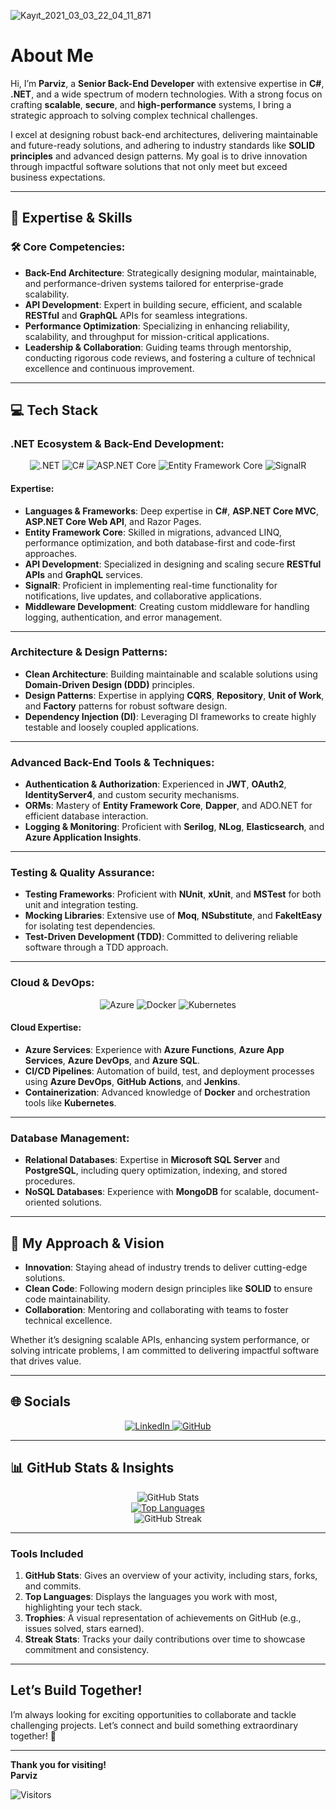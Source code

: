 ![Kayıt_2021_03_03_22_04_11_871](https://user-images.githubusercontent.com/44087592/109851337-00b3e080-7c6d-11eb-8c4e-db4f963d8eb6.gif)

# About Me

Hi, I’m **Parviz**, a **Senior Back-End Developer** with extensive expertise in **C#**, **.NET**, and a wide spectrum of modern technologies. With a strong focus on crafting **scalable**, **secure**, and **high-performance** systems, I bring a strategic approach to solving complex technical challenges.

I excel at designing robust back-end architectures, delivering maintainable and future-ready solutions, and adhering to industry standards like **SOLID principles** and advanced design patterns. My goal is to drive innovation through impactful software solutions that not only meet but exceed business expectations.

---

## 🚀 Expertise & Skills

### 🛠 Core Competencies:
- **Back-End Architecture**: Strategically designing modular, maintainable, and performance-driven systems tailored for enterprise-grade scalability.
- **API Development**: Expert in building secure, efficient, and scalable **RESTful** and **GraphQL** APIs for seamless integrations.
- **Performance Optimization**: Specializing in enhancing reliability, scalability, and throughput for mission-critical applications.
- **Leadership & Collaboration**: Guiding teams through mentorship, conducting rigorous code reviews, and fostering a culture of technical excellence and continuous improvement.

--- 

## 💻 Tech Stack

### .NET Ecosystem & Back-End Development:
<div align="center">
  <img src="https://img.shields.io/badge/.NET-512BD4?style=for-the-badge&logo=dotnet&logoColor=white" alt=".NET" />
  <img src="https://img.shields.io/badge/C%23-239120.svg?style=for-the-badge&logo=csharp&logoColor=white" alt="C#" />
  <img src="https://img.shields.io/badge/ASP.NET%20Core-512BD4?style=for-the-badge&logo=dotnet&logoColor=white" alt="ASP.NET Core" />
  <img src="https://img.shields.io/badge/Entity%20Framework%20Core-512BD4?style=for-the-badge&logo=dotnet&logoColor=white" alt="Entity Framework Core" />
  <img src="https://img.shields.io/badge/SignalR-512BD4?style=for-the-badge&logo=dotnet&logoColor=white" alt="SignalR" />
</div>

#### Expertise:
- **Languages & Frameworks**: Deep expertise in **C#**, **ASP.NET Core MVC**, **ASP.NET Core Web API**, and Razor Pages.
- **Entity Framework Core**: Skilled in migrations, advanced LINQ, performance optimization, and both database-first and code-first approaches.
- **API Development**: Specialized in designing and scaling secure **RESTful APIs** and **GraphQL** services.
- **SignalR**: Proficient in implementing real-time functionality for notifications, live updates, and collaborative applications.
- **Middleware Development**: Creating custom middleware for handling logging, authentication, and error management.

---

### Architecture & Design Patterns:
- **Clean Architecture**: Building maintainable and scalable solutions using **Domain-Driven Design (DDD)** principles.
- **Design Patterns**: Expertise in applying **CQRS**, **Repository**, **Unit of Work**, and **Factory** patterns for robust software design.
- **Dependency Injection (DI)**: Leveraging DI frameworks to create highly testable and loosely coupled applications.

---

### Advanced Back-End Tools & Techniques:
- **Authentication & Authorization**: Experienced in **JWT**, **OAuth2**, **IdentityServer4**, and custom security mechanisms.
- **ORMs**: Mastery of **Entity Framework Core**, **Dapper**, and ADO.NET for efficient database interaction.
- **Logging & Monitoring**: Proficient with **Serilog**, **NLog**, **Elasticsearch**, and **Azure Application Insights**.

---

### Testing & Quality Assurance:
- **Testing Frameworks**: Proficient with **NUnit**, **xUnit**, and **MSTest** for both unit and integration testing.
- **Mocking Libraries**: Extensive use of **Moq**, **NSubstitute**, and **FakeItEasy** for isolating test dependencies.
- **Test-Driven Development (TDD)**: Committed to delivering reliable software through a TDD approach.

---

### Cloud & DevOps:
<div align="center">
  <img src="https://img.shields.io/badge/Azure-0078D4?style=for-the-badge&logo=azure-devops&logoColor=white" alt="Azure" />
  <img src="https://img.shields.io/badge/Docker-2496ED?style=for-the-badge&logo=docker&logoColor=white" alt="Docker" />
  <img src="https://img.shields.io/badge/Kubernetes-326CE5?style=for-the-badge&logo=kubernetes&logoColor=white" alt="Kubernetes" />
</div>

#### Cloud Expertise:
- **Azure Services**: Experience with **Azure Functions**, **Azure App Services**, **Azure DevOps**, and **Azure SQL**.
- **CI/CD Pipelines**: Automation of build, test, and deployment processes using **Azure DevOps**, **GitHub Actions**, and **Jenkins**.
- **Containerization**: Advanced knowledge of **Docker** and orchestration tools like **Kubernetes**.

---

### Database Management:
- **Relational Databases**: Expertise in **Microsoft SQL Server** and **PostgreSQL**, including query optimization, indexing, and stored procedures.
- **NoSQL Databases**: Experience with **MongoDB** for scalable, document-oriented solutions.

---

## 🌟 My Approach & Vision

- **Innovation**: Staying ahead of industry trends to deliver cutting-edge solutions.
- **Clean Code**: Following modern design principles like **SOLID** to ensure code maintainability.
- **Collaboration**: Mentoring and collaborating with teams to foster technical excellence.

Whether it’s designing scalable APIs, enhancing system performance, or solving intricate problems, I am committed to delivering impactful software that drives value.

---

## 🌐 Socials

<div align="center">
  <a href="https://linkedin.com/in/parviz-rovshan-aliyev">
    <img src="https://img.shields.io/badge/LinkedIn-%230077B5.svg?style=for-the-badge&logo=linkedin&logoColor=white" alt="LinkedIn" />
  </a>
  <a href="https://github.com/parvizrovshanaliyev">
    <img src="https://img.shields.io/badge/GitHub-%23181717.svg?style=for-the-badge&logo=github&logoColor=white" alt="GitHub" />
  </a>
</div>

---

## 📊 GitHub Stats & Insights

<div align="center">
  <img src="https://github-readme-stats.vercel.app/api?username=parvizrovshanaliyev&show_icons=true&theme=dark&hide_title=true" alt="GitHub Stats" />
</div>

<div align="center">
  <a href="https://github.com/parvizrovshanaliyev">
    <img src="https://github-readme-stats.vercel.app/api/top-langs/?username=parvizrovshanaliyev&layout=compact&langs_count=8&title_color=0891b2&text_color=ffffff&icon_color=0891b2&bg_color=1c1917&hide_border=true&locale=en&custom_title=Most%20Used%20Languages" alt="Top Languages" />
  </a>
</div>

<div align="center">
  <img src="https://github-readme-streak-stats.herokuapp.com/?user=parvizrovshanaliyev&theme=dark&hide_border=true" alt="GitHub Streak" />
</div>

---

### Tools Included
1. **GitHub Stats**: Gives an overview of your activity, including stars, forks, and commits.
2. **Top Languages**: Displays the languages you work with most, highlighting your tech stack.
3. **Trophies**: A visual representation of achievements on GitHub (e.g., issues solved, stars earned).
4. **Streak Stats**: Tracks your daily contributions over time to showcase commitment and consistency.

---

## Let’s Build Together!

I’m always looking for exciting opportunities to collaborate and tackle challenging projects. Let’s connect and build something extraordinary together! 🚀

---

**Thank you for visiting!**  
**Parviz**

![Visitors](https://estruyf-github.azurewebsites.net/api/VisitorHit?user=parvizrovshanaliyev&repo=parvizrovshanaliyev&countColor=%237B1E7A)
